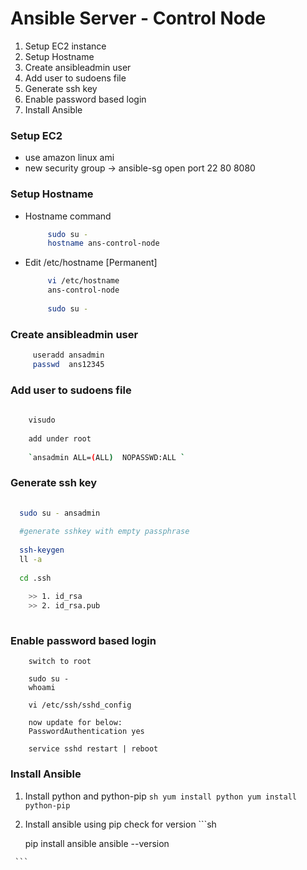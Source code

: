 # Ansible Server - Control Node

 1. Setup EC2 instance
 2. Setup Hostname
 3. Create ansibleadmin user
 4. Add user to sudoens file
 5. Generate ssh key
 6. Enable password based login
 7. Install Ansible
 
 
 
 
 ### Setup EC2 
    
      
- use amazon linux ami
- new security group -> ansible-sg
                open port  22
                           80
                           8080
                           
 ### Setup Hostname
    
- Hostname command
      
   ```sh
		sudo su - 
		hostname ans-control-node
   ``` 
    
- Edit /etc/hostname [Permanent]
    
   ```sh
        vi /etc/hostname
        ans-control-node
        
        sudo su -
   ```

 ### Create ansibleadmin user
 
   ```sh
		useradd ansadmin
		passwd  ans12345
   ```
 
 ### Add user to sudoens file
   
   ```sh
      
	   visudo 
	   
	   add under root
	   
	   `ansadmin ALL=(ALL)	NOPASSWD:ALL `
   
   ```
   
 ### Generate ssh key
   
   ```sh
     
     sudo su - ansadmin 
	
     #generate sshkey with empty passphrase
	
     ssh-keygen
     ll -a
	
     cd .ssh
	
       >> 1. id_rsa
       >> 2. id_rsa.pub
	
   ```
    
### Enable password based login   


  ```
      switch to root 
    
      sudo su - 
      whoami
    
      vi /etc/ssh/sshd_config
    
      now update for below:
      PasswordAuthentication yes
    
      service sshd restart | reboot
   ```
 
 ### Install Ansible
 
   1. Install python and python-pip
     ```sh
       yum install python
       yum install python-pip
     ```
   
   1. Install ansible using pip check for version
     ```sh
     
        pip install ansible
        ansible --version
     
     ```
    
